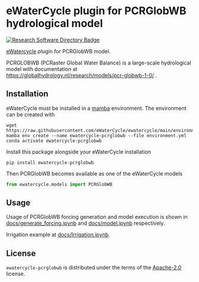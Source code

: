 # eWaterCycle plugin for PCRGlobWB hydrological model

[![Research Software Directory Badge](https://img.shields.io/badge/rsd-00a3e3.svg)](https://www.research-software.nl/software/ewatercycle-pcrglobwb)

[eWatercycle](https://ewatercycle.readthedocs.io/) plugin for PCRGlobWB model.

PCRGLOBWB (PCRaster Global Water Balance) is a large-scale hydrological model with documentation at https://globalhydrology.nl/research/models/pcr-globwb-1-0/ .

## Installation

eWaterCycle must be installed in a [mamba](https://conda-forge.org/miniforge/) environment. The environment can be created with

```console
wget https://raw.githubusercontent.com/eWaterCycle/ewatercycle/main/environment.yml
mamba env create --name ewatercycle-pcrglobwb --file environment.yml
conda activate ewatercycle-pcrglobwb
```

Install this package alongside your eWaterCycle installation

```console
pip install ewatercycle-pcrglobwb
```

Then PCRGlobWB becomes available as one of the eWaterCycle models

```python
from ewatercycle.models import PCRGlobWB
```

## Usage

Usage of PCRGlobWB forcing generation and model execution is shown in 
[docs/generate_forcing.ipynb](https://github.com/eWaterCycle/ewatercycle-pcrglobwb/tree/main/docs/generate_forcing.ipynb) and [docs/model.ipynb](https://github.com/eWaterCycle/ewatercycle-pcrglobwb/tree/main/docs/model.ipynb) respectively.

Irrigation example at [docs/Irrigation.ipynb](https://github.com/eWaterCycle/ewatercycle-pcrglobwb/tree/main/docs/Irrigation.ipynb).

## License

`ewatercycle-pcrglobwb` is distributed under the terms of the [Apache-2.0](https://spdx.org/licenses/Apache-2.0.html) license.

